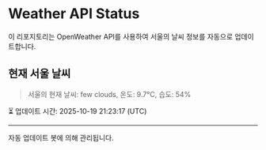 
# Weather API Status

이 리포지토리는 OpenWeather API를 사용하여 서울의 날씨 정보를 자동으로 업데이트합니다.

## 현재 서울 날씨
> 서울의 현재 날씨: few clouds, 온도: 9.7°C, 습도: 54%

⏳ 업데이트 시간: 2025-10-19 21:23:17 (UTC)

---
자동 업데이트 봇에 의해 관리됩니다.
